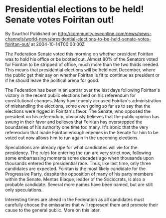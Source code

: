 # Presidential elections to be held! Senate votes Foiritan out!
By Svarthol
Published on http://community.eveonline.com/news/news-channels/world-news/presidential-elections-to-be-held-senate-votes-foiritan-out/ at 2004-10-14T00:00:00Z

The Federation Senate voted this morning on whether president Foiritan was to hold his office or be booted out. Almost 80% of the Senators voted for Foiritan to be stripped of office, much more than the two thirds needed. This means that presidential elections will be held next December, where the public get their say on whether Foiritan is fit to continue as president or if he should leave the political arena for good.  
  
The Federation has been in an uproar over the last days following Foiritan's victory in the recent public elections held on his referendum for constitutional changes. Many have openly accused Foiritan's administration of mishandling the elections, some even going so far as to say that the elections were rigged in Foiritan's favor. The Senate, who opposed the president on his referendum, obviously believes that the public opinion has swung in their favor and believes that Foiritan has overstepped the boundaries of his authority one time too many. It's ironic that the very referendum that made Foiritan enough enemies in the Senate for him to be voted out now allows him to run again in the upcoming elections.  
  
Speculations are already ripe for what candidates will vie for the presidency. The rules for entering the run are very strict now, following some embarrassing moments some decades ago when thousands upon thousands entered the presidential race. Thus, like last time, only three candidates are expected. Foiritan is the most likely candidate for the Progressive Party, despite the opposition of many of his party members within the Senate. Mentas Blaque, leader of the Sociocrats, is also a probable candidate. Several more names have been named, but are still only speculations.  
  
 Interesting times are ahead in the Federation as all candidates must carefully choose the emissaries that will represent them and promote their cause to the general public. More on this later.

